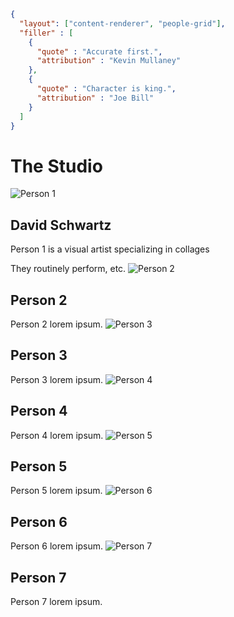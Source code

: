 ```json
{
  "layout": ["content-renderer", "people-grid"],
  "filler" : [
    {
      "quote" : "Accurate first.",
      "attribution" : "Kevin Mullaney"
    },
    {
      "quote" : "Character is king.",
      "attribution" : "Joe Bill"
    }
  ]
}
```
# The Studio

![Person 1](/img/headshot.png)
## David Schwartz

Person 1 is a visual artist specializing in collages

They routinely perform, etc.
![Person 2](/img/headshot_hue_30.png)
## Person 2

Person 2 lorem ipsum.
![Person 3](/img/headshot_hue_60.png)
## Person 3

Person 3 lorem ipsum.
![Person 4](/img/headshot_hue_90.png)
## Person 4

Person 4 lorem ipsum.
![Person 5](/img/headshot_hue_120.png)
## Person 5

Person 5 lorem ipsum.
![Person 6](/img/headshot_hue_150.png)
## Person 6

Person 6 lorem ipsum.
![Person 7](/img/headshot_hue_180.png)
## Person 7

Person 7 lorem ipsum.
